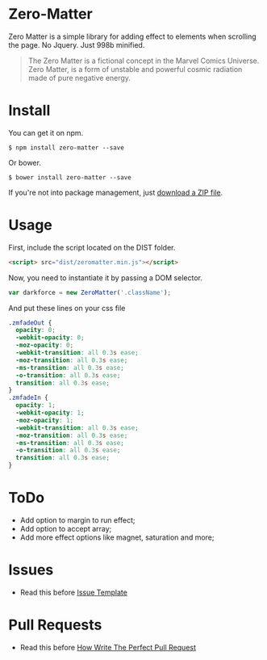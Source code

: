 # Zero-Matter
Zero Matter is a simple library for adding effect to elements when scrolling the page.
No Jquery. Just 998b minified.

> The Zero Matter is a fictional concept in the Marvel Comics Universe. Zero Matter, is a form of unstable and powerful cosmic radiation made of pure negative energy.

# Install
You can get it on npm.
```
$ npm install zero-matter --save
```
Or bower.
```
$ bower install zero-matter --save
```
If you're not into package management, just [download a ZIP file](https://github.com/emanuelpessoaa/zero-matter/archive/master.zip).


# Usage

First, include the script located on the DIST folder.
```html
<script> src="dist/zeromatter.min.js"></script>
```

Now, you need to instantiate it by passing a DOM selector.
```javascript
var darkforce = new ZeroMatter('.className');
```
And put these lines on your css file
```css
.zmfadeOut {
  opacity: 0;
  -webkit-opacity: 0;
  -moz-opacity: 0;
  -webkit-transition: all 0.3s ease;
  -moz-transition: all 0.3s ease;
  -ms-transition: all 0.3s ease;
  -o-transition: all 0.3s ease;
  transition: all 0.3s ease;
}
.zmfadeIn {
  opacity: 1;
  -webkit-opacity: 1;
  -moz-opacity: 1;
  -webkit-transition: all 0.3s ease;
  -moz-transition: all 0.3s ease;
  -ms-transition: all 0.3s ease;
  -o-transition: all 0.3s ease;
  transition: all 0.3s ease;
}
```

# ToDo
* Add option to margin to run effect;
* Add option to accept array;
* Add more effect options like magnet, saturation and more;

# Issues

* Read this before [Issue Template](https://github.com/emanuelpessoaa/zero-matter/blob/master/.github/issue_template.md)

# Pull Requests

* Read this before [How Write The Perfect Pull Request](https://github.com/blog/1943-how-to-write-the-perfect-pull-request)